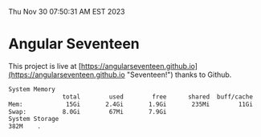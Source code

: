 Thu Nov 30 07:50:31 AM EST 2023

# Angular Seventeen


This project is live at [https://angularseventeen.github.io](https://angularseventeen.github.io "Seventeen!") thanks to Github.

```bash
System Memory
               total        used        free      shared  buff/cache   available
Mem:            15Gi       2.4Gi       1.9Gi       235Mi        11Gi        12Gi
Swap:          8.0Gi        67Mi       7.9Gi
System Storage
382M	.
